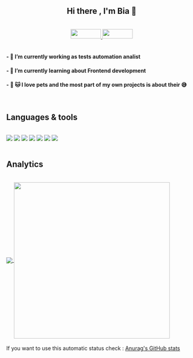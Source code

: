 <div align="center">
<h2 style="font-weight:bold"> Hi there , I'm Bia 👋 </h2>

<br>
<!--
**beatrizartimundo/beatrizartimundo** is a ✨ _special_ ✨ repository because its `README.md` (this file) appears on your GitHub profile.
-->

<a href="beatriz.artimundo@gmail.com">
   <img width ="80" height="25" src="https://img.shields.io/badge/Gmail-D14836?style=for-the-badge&logo=gmail&logoColor=white" />
</a>

<a href="https://www.linkedin.com/in/beatriz-artimundo/">
   <img width ="80" height="25" src="https://img.shields.io/badge/LinkedIn-0077B5?style=for-the-badge&logo=linkedin&logoColor=white">
</a>   

</div>
<br>

<p>

#### - 🔭 I’m currently working as tests automation analist
#### - 🌱 I’m currently learning about Frontend development
#### - :dog: :cat: I love pets and the most part of my own projects is about their :sweat_smile:

</p>
<br>

<div>

<h2 style="font-weight:bold"> Languages & tools </h2>
<br>

<img src="https://img.shields.io/badge/HTML5-E34F26?style=for-the-badge&logo=html5&logoColor=white"/>



<img  src="https://img.shields.io/badge/CSS3-1572B6?style=for-the-badge&logo=css3&logoColor=white"/>

<img  src="https://img.shields.io/badge/JavaScript-F7DF1E?style=for-the-badge&logo=javascript&logoColor=black"/>

<img  src="https://img.shields.io/badge/TypeScript-007ACC?style=for-the-badge&logo=typescript&logoColor=white"/>

<img src="https://img.shields.io/badge/npm-CB3837?style=for-the-badge&logo=npm&logoColor=white"/>


<img src="https://img.shields.io/badge/Cypress-17202C?style=for-the-badge&logo=cypress&logoColor=white">

<img src="https://img.shields.io/badge/Visual_Studio_Code-0078D4?style=for-the-badge&logo=visual%20studio%20code&logoColor=white">

</div>
<br>



<h2 style="font-weight:bold"> Analytics </h2>
<br>
<div>

   <a href="#">

   <img align="center" src="https://github-readme-stats-lime-nine.vercel.app/api?username=beatrizartimundo&show_icons=true&theme=jolly ">

   </a>
   
   <a href="#">

   <img  align="center" width ="412" src="https://github-readme-stats.vercel.app/api/top-langs/?username=beatrizartimundo&layout=compact&&theme=jolly">
   
   </a>




</div>
<br>
<div>
    If you want to use this automatic status check : <a href="https://github.com/anuraghazra/github-readme-stats">
     Anurag's GitHub stats </a>
</div>

